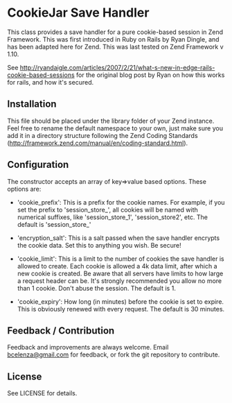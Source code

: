 # CookieJar Save Handler #

This class provides a save handler for a pure cookie-based session in Zend Framework. This was first introduced in Ruby on Rails by Ryan Dingle, and has been adapted here for Zend. This was last tested on Zend Framework v 1.10.

See http://ryandaigle.com/articles/2007/2/21/what-s-new-in-edge-rails-cookie-based-sessions for the original blog post by Ryan on how this works for rails, and how it's secured.

## Installation ##

This file should be placed under the library folder of your Zend instance. Feel free to rename the default namespace to your own, just make sure you add it in a directory structure following the Zend Coding Standards (http://framework.zend.com/manual/en/coding-standard.html). 

## Configuration ##

The constructor accepts an array of key=>value based options. These options are:

* 'cookie_prefix': This is a prefix for the cookie names. For example, if you set the prefix to 'session_store_', all cookies will be named with numerical suffixes, like 'session_store_1', 'session_store2', etc. The default is 'session_store_'

* 'encryption_salt': This is a salt passed when the save handler encrypts the cookie data. Set this to anything you wish. Be secure!

* 'cookie_limit': This is a limit to the number of cookies the save handler is allowed to create. Each cookie is allowed a 4k data limit, after which a new cookie is created. Be aware that all servers have limits to how large a request header can be. It's strongly recommended you allow no more than 1 cookie. Don't abuse the session. The default is 1.

* 'cookie_expiry': How long (in minutes) before the cookie is set to expire. This is obviously renewed with every request. The default is 30 minutes.

## Feedback / Contribution ##

Feedback and improvements are always welcome. Email bcelenza@gmail.com for feedback, or fork the git repository to contribute.

## License ##

See LICENSE for details.
